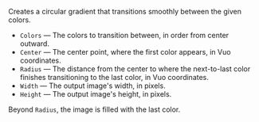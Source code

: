 Creates a circular gradient that transitions smoothly between the given colors.

   - `Colors` — The colors to transition between, in order from center outward.
   - `Center` — The center point, where the first color appears, in Vuo coordinates.
   - `Radius` — The distance from the center to where the next-to-last color finishes transitioning to the last color, in Vuo coordinates.
   - `Width` — The output image's width, in pixels.
   - `Height` — The output image's height, in pixels.

Beyond `Radius`, the image is filled with the last color.
